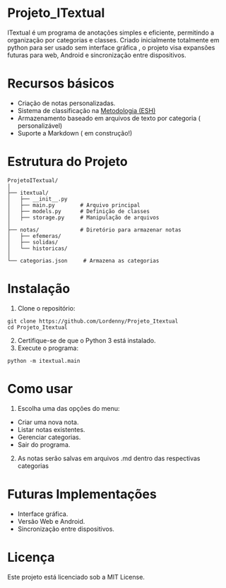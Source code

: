 # Projeto_ITextual
ITextual é um programa de anotações simples e eficiente, permitindo a organização por categorias e classes. Criado inicialmente totalmente em python para ser usado sem interface gráfica , o projeto visa expansões futuras para web, Android e sincronização entre dispositivos.

# Recursos básicos
- Criação de notas personalizadas.
- Sistema de classificação na [Metodologia (ESH)](metodologia.md)
- Armazenamento baseado em arquivos de texto por categoria ( personalizável)
- Suporte a Markdown ( em construção!)

# Estrutura do Projeto

```
ProjetoITextual/
│
├── itextual/
│   ├── __init__.py
│   ├── main.py        # Arquivo principal
│   ├── models.py      # Definição de classes
│   ├── storage.py     # Manipulação de arquivos
│
├── notas/             # Diretório para armazenar notas
│   ├── efemeras/
│   ├── solidas/
│   └── historicas/
│
└── categorias.json     # Armazena as categorias
```

# Instalação

1. Clone o repositório:
```
git clone https://github.com/Lordenny/Projeto_Itextual
cd Projeto_Itextual
```
2. Certifique-se de que o Python 3 está instalado.
3. Execute o programa:
```
python -m itextual.main
```

# Como usar
1. Escolha uma das opções do menu:
- Criar uma nova nota.
- Listar notas existentes.
- Gerenciar categorias.
- Sair do programa.

2. As notas serão salvas em arquivos .md dentro das respectivas categorias

# Futuras Implementações

- Interface gráfica.
- Versão Web e Android.
- Sincronização entre dispositivos.

# Licença
Este projeto está licenciado sob a MIT License.
